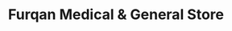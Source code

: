 ---
title: "Furqan Medical & General Store"
url: /karachi/furqan-medical-and-general-store/
shop: general
---